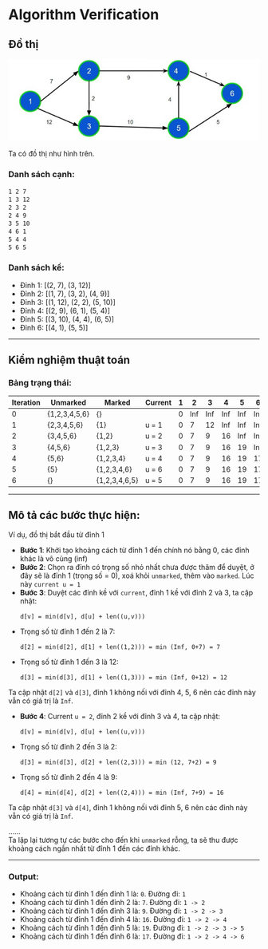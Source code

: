 # Algorithm Verification

## Đồ thị
![Đồ thị minh họa](graph.jpg)

Ta có đồ thị như hình trên.

### Danh sách cạnh:
```
1 2 7
1 3 12
2 3 2
2 4 9
3 5 10
4 6 1
5 4 4
5 6 5
```
### Danh sách kề:
- Đỉnh 1: [(2, 7), (3, 12)]
- Đỉnh 2: [(1, 7), (3, 2), (4, 9)]
- Đỉnh 3: [(1, 12), (2, 2), (5, 10)]
- Đỉnh 4: [(2, 9), (6, 1), (5, 4)]
- Đỉnh 5: [(3, 10), (4, 4), (6, 5)]
- Đỉnh 6: [(4, 1), (5, 5)]

---

## Kiểm nghiệm thuật toán

### Bảng trạng thái:
| Iteration | Unmarked      | Marked         | Current | 1  | 2  | 3  | 4  | 5  | 6  |
|-----------|---------------|----------------|---------|----|----|----|----|----|----|
| 0         | {1,2,3,4,5,6} | {}             |         | 0  | Inf| Inf| Inf| Inf| Inf|
| 1         | {2,3,4,5,6}   | {1}            | u = 1   | 0  | 7  | 12 | Inf| Inf| Inf|
| 2         | {3,4,5,6}     | {1,2}          | u = 2   | 0  | 7  | 9  | 16 | Inf| Inf|
| 3         | {4,5,6}       | {1,2,3}        | u = 3   | 0  | 7  | 9  | 16 | 19 | Inf|
| 4         | {5,6}         | {1,2,3,4}      | u = 4   | 0  | 7  | 9  | 16 | 19 | 17 |
| 5         | {5}           | {1,2,3,4,6}    | u = 6   | 0  | 7  | 9  | 16 | 19 | 17 |
| 6         | {}            | {1,2,3,4,6,5}  | u = 5   | 0  | 7  | 9  | 16 | 19 | 17 |

---

## Mô tả các bước thực hiện:

Ví dụ, đồ thị bắt đầu từ đỉnh 1
- **Bước 1**: Khởi tạo khoảng cách từ đỉnh 1 đến chính nó bằng 0, các đỉnh khác là vô cùng (inf)
- **Bước 2**: Chọn ra đỉnh có trọng số nhỏ nhất chưa được thăm để duyệt, ở đây sẽ là đỉnh 1 (trọng số = 0), xoá khỏi `unmarked`, thêm vào `marked`. Lúc này `current u = 1`
- **Bước 3**: Duyệt các đỉnh kề với `current`, đỉnh 1 kề với đỉnh 2 và 3, ta cập nhật:
  ```
  d[v] = min(d[v], d[u] + len((u,v)))
  ```
- Trọng số từ đỉnh 1 đến 2 là 7:
  ```
  d[2] = min(d[2], d[1] + len((1,2))) = min (Inf, 0+7) = 7
  ```
- Trọng số từ đỉnh 1 đến 3 là 12:
  ```
  d[3] = min(d[3], d[1] + len((1,3))) = min (Inf, 0+12) = 12
  ```
Ta cập nhật `d[2]` và `d[3]`, đỉnh 1 không nối với đỉnh 4, 5, 6 nên các đỉnh này vẫn có giá trị là `Inf`.

- **Bước 4**: Current `u = 2`, đỉnh 2 kề với đỉnh 3 và 4, ta cập nhật:
  ```
  d[v] = min(d[v], d[u] + len((u,v)))
  ```
- Trọng số từ đỉnh 2 đến 3 là 2:
  ```
  d[3] = min(d[3], d[2] + len((2,3))) = min (12, 7+2) = 9
  ```
- Trọng số từ đỉnh 2 đến 4 là 9:
  ```
  d[4] = min(d[4], d[2] + len((2,4))) = min (Inf, 7+9) = 16
  ```
Ta cập nhật `d[3]` và `d[4]`, đỉnh 1 không nối với đỉnh 5, 6 nên các đỉnh này vẫn có giá trị là `Inf`.

……  
Ta lặp lại tương tự các bước cho đến khi `unmarked` rỗng, ta sẽ thu được khoảng cách ngắn nhất từ đỉnh 1 đến các đỉnh khác.

---

### Output:
- Khoảng cách từ đỉnh 1 đến đỉnh 1 là: `0`. Đường đi: `1`
- Khoảng cách từ đỉnh 1 đến đỉnh 2 là: `7`. Đường đi: `1 -> 2`
- Khoảng cách từ đỉnh 1 đến đỉnh 3 là: `9`. Đường đi: `1 -> 2 -> 3`
- Khoảng cách từ đỉnh 1 đến đỉnh 4 là: `16`. Đường đi: `1 -> 2 -> 4`
- Khoảng cách từ đỉnh 1 đến đỉnh 5 là: `19`. Đường đi: `1 -> 2 -> 3 -> 5`
- Khoảng cách từ đỉnh 1 đến đỉnh 6 là: `17`. Đường đi: `1 -> 2 -> 4 -> 6`
